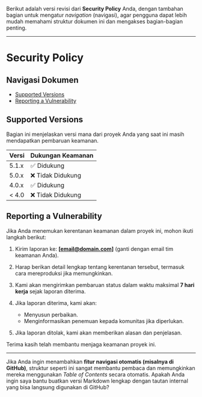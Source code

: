 Berikut adalah versi revisi dari **Security Policy** Anda, dengan tambahan bagian untuk mengatur *navigation* (navigasi), agar pengguna dapat lebih mudah memahami struktur dokumen ini dan mengakses bagian-bagian penting.

---

# Security Policy

## Navigasi Dokumen

* [Supported Versions](#supported-versions)
* [Reporting a Vulnerability](#reporting-a-vulnerability)

## Supported Versions

Bagian ini menjelaskan versi mana dari proyek Anda yang saat ini masih mendapatkan pembaruan keamanan.

| Versi | Dukungan Keamanan |
| ----- | ----------------- |
| 5.1.x | ✅ Didukung        |
| 5.0.x | ❌ Tidak Didukung  |
| 4.0.x | ✅ Didukung        |
| < 4.0 | ❌ Tidak Didukung  |

## Reporting a Vulnerability

Jika Anda menemukan kerentanan keamanan dalam proyek ini, mohon ikuti langkah berikut:

1. Kirim laporan ke: **\[[email@domain.com](mailto:dwigames17@gmail.com)]** (ganti dengan email tim keamanan Anda).
2. Harap berikan detail lengkap tentang kerentanan tersebut, termasuk cara mereproduksi jika memungkinkan.
3. Kami akan mengirimkan pembaruan status dalam waktu maksimal **7 hari kerja** sejak laporan diterima.
4. Jika laporan diterima, kami akan:

   * Menyusun perbaikan.
   * Menginformasikan penemuan kepada komunitas jika diperlukan.
5. Jika laporan ditolak, kami akan memberikan alasan dan penjelasan.

Terima kasih telah membantu menjaga keamanan proyek ini.

---

Jika Anda ingin menambahkan **fitur navigasi otomatis (misalnya di GitHub)**, struktur seperti ini sangat membantu pembaca dan memungkinkan mereka menggunakan *Table of Contents* secara otomatis. Apakah Anda ingin saya bantu buatkan versi Markdown lengkap dengan tautan internal yang bisa langsung digunakan di GitHub?

